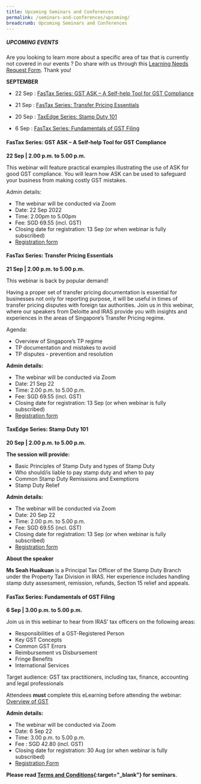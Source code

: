 ```yaml
---
title: Upcoming Seminars and Conferences
permalink: /seminars-and-conferences/upcoming/
breadcrumb: Upcoming Seminars and Conferences
---
```

##### **UPCOMING EVENTS**
Are you looking to learn more about a specific area of tax that is currently not covered in our events ? 
Do share with us through this [Learning Needs Request Form](https://form.gov.sg/5d2c51283703d80011e52615). Thank you!

**SEPTEMBER**

* 22 Sep : [FasTax Series: GST ASK – A Self-help Tool for GST Compliance](/seminars-and-conferences/upcoming/#22Sep-ta-id)

* 21 Sep : [FasTax Series: Transfer Pricing Essentials](/seminars-and-conferences/upcoming/#21Sep-ta-id)

* 20 Sep : [TaxEdge Series: Stamp Duty 101](/seminars-and-conferences/upcoming/#20Sep-ta-id)

* 6 Sep : [FasTax Series: Fundamentals of GST Filing](/seminars-and-conferences/upcoming/#6Sep-ta-id)


<a id="22Sep-ta-id"></a>
#### **FasTax Series: GST ASK – A Self-help Tool for GST Compliance**
**22 Sep | 2.00 p.m. to 5.00 p.m.**

This webinar will feature practical examples illustrating the use of ASK for good GST compliance. You will learn how ASK can be used to safeguard your business from making costly GST mistakes.

Admin details:
* The webinar will be conducted via Zoom
* Date: 22 Sep 2022
* Time: 2.00pm to 5.00pm
* Fee: SGD 69.55 (incl. GST)
* Closing date for registration: 13 Sep (or when webinar is fully subscribed)
* [Registration form](https://form.gov.sg/6315ef46214e700011a22bb3)


<a id="21Sep-ta-id"></a>
#### **FasTax Series: Transfer Pricing Essentials**
**21 Sep | 2.00 p.m. to 5.00 p.m.**

This webinar is back by popular demand!

Having a proper set of transfer pricing documentation is essential for businesses not only for reporting purpose, it will be useful in times of transfer pricing disputes with foreign tax authorities. Join us in this webinar, where our speakers from Deloitte and IRAS provide you with insights and experiences in the areas of Singapore’s Transfer Pricing regime.

Agenda:
* Overview of Singapore’s TP regime
* TP documentation and mistakes to avoid
* TP disputes - prevention and resolution

**Admin details:**
* The webinar will be conducted via Zoom
* Date: 21 Sep 22
* Time: 2.00 p.m. to 5.00 p.m.
* Fee: SGD 69.55 (incl. GST)
* Closing date for registration: 13 Sep (or when webinar is fully subscribed)
* [Registration form](https://form.gov.sg/6315e861214e700011a1e4e9)


<a id="20Sep-ta-id"></a>
#### **TaxEdge Series: Stamp Duty 101**
**20 Sep | 2.00 p.m. to 5.00 p.m.**

**The session will provide:**

* Basic Principles of Stamp Duty and types of Stamp Duty
* Who should/is liable to pay stamp duty and when to pay
* Common Stamp Duty Remissions and Exemptions
* Stamp Duty Relief

**Admin details:**

* The webinar will be conducted via Zoom
* Date: 20 Sep 22
* Time: 2.00 p.m. to 5.00 p.m.
* Fee: SGD 69.55 (incl. GST)
* Closing date for registration: 13 Sep (or when webinar is fully subscribed)
* [Registration form](https://form.gov.sg/63146d7be74b820011c71e08)

**About the speaker**

**Ms Seah Huaikuan** is a Principal Tax Officer of the Stamp Duty Branch under the Property Tax Division in IRAS. Her experience includes handling stamp duty assessment, remission, refunds, Section 15 relief and appeals.


<a id="6Sep-ta-id"></a>
#### **FasTax Series: Fundamentals of GST Filing**
**6 Sep | 3.00 p.m. to 5.00 p.m.**

Join us in this webinar to hear from IRAS’ tax officers on the following areas:

*   Responsibilities of a GST-Registered Person
*   Key GST Concepts
*   Common GST Errors
*   Reimbursement vs Disbursement
*   Fringe Benefits
*   International Services

Target audience: GST tax practitioners, including tax, finance, accounting and legal professionals

Attendees **must** complete this eLearning before attending the webinar: [Overview of GST](https://elearn.iras.gov.sg/gst/overviewofgst/)

**Admin details:**

*   The webinar will be conducted via Zoom
*   Date: 6 Sep 22
*   Time: 3.00 p.m. to 5.00 p.m.
*   Fee :  SGD 42.80 (incl. GST)
*   Closing date for registration: 30 Aug (or when webinar is fully subscribed)
*   [Registration Form](https://form.gov.sg/6305ddaa08b16f0013db1eed)








**Please read [Terms and Conditions](https://production-iras-tax-academy.netlify.com/executive-tax-programmes/terms-and-conditions/){:target="_blank"} for seminars.**